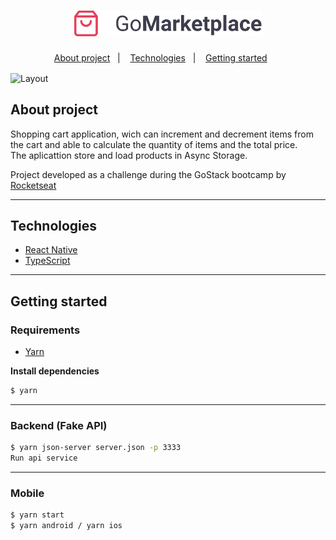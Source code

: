 <h1 align="center">
  <img width="300" alt="logo" src="https://github.com/g4-lima/go-marketplace/blob/master/src/assets/logo@3x.png?raw=true">
</h1>

<p align="center">
  <a href="#about-project">About project</a>&nbsp;&nbsp;&nbsp;|&nbsp;&nbsp;&nbsp;
  <a href="#technologies">Technologies</a>&nbsp;&nbsp;&nbsp;|&nbsp;&nbsp;&nbsp;
  <a href="#getting-started">Getting started</a>&nbsp;&nbsp;&nbsp;&nbsp;&nbsp;&nbsp;
</p>

<img align="center" height="550" alt="Layout" src="https://s1.gifyu.com/images/GoMarketplace.gif">

## About project

Shopping cart application, wich can increment and decrement items from the cart and able to calculate the quantity of items and the total price. </br>
The aplicattion store and load products in Async Storage.

Project developed as a challenge during the GoStack bootcamp by [Rocketseat](https://rocketseat.com.br/)

---

## Technologies

- [React Native](https://reactnative.dev/)
- [TypeScript](https://www.typescriptlang.org/)

---

## Getting started


### Requirements

- [Yarn](https://classic.yarnpkg.com/)

**Install dependencies**

```sh
$ yarn
```

---


### Backend (Fake API)

```sh
$ yarn json-server server.json -p 3333
Run api service
```

---


### Mobile

```sh
$ yarn start
$ yarn android / yarn ios

```

